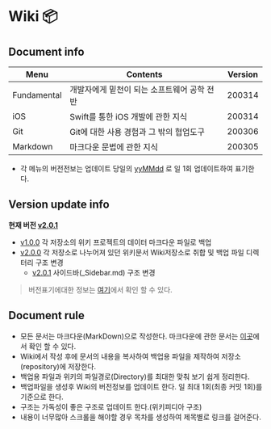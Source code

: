 # Wiki 📦

## Document info
Menu|Contents|Version|
|---|---|---|
Fundamental|개발자에게 밑천이 되는 소프트웨어 공학 전반|200314|
iOS|Swift를 통한 iOS 개발에 관한 지식|200314|
Git|Git에 대한 사용 경험과 그 밖의 협업도구|200306|
Markdown|마크다운 문법에 관한 지식|200305|

* 각 메뉴의 버전전보는 업데이트 당일의 [yyMMdd](DateFormet) 로 일 1회 업데이트하여 표기한다.
## Version update info
**현재 버전 [v2.0.1](wiki#wiki-)**
* [v1.0.0](https://github.com/devyhan93/Wiki/commit/4264375cf6e21bcf44e51cfc9692c00055f666c0) 각 저장소의 위키 프로젝트의 데이터 마크다운 파일로 백업
* [v2.0.0](https://github.com/devyhan93/Wiki/commit/24f57b60c66d3907e327614c42c5fdc6122dd0ba) 각 저장소로 나누어져 있던 위키문서 Wiki저장소로 취합 및 백업 파일 디렉터리 구조 변경
    * [v2.0.1](https://github.com/devyhan93/Wiki/commit/3b615b12eeb791b039435acacbfb5eff8e23ff32) 사이드바(_Sidebar.md) 구조 변경
> 버전표기에대한 정보는 [여기](Version)에서 확인 할 수 있다.

## Document rule
* 모든 문서는 마크다운(MarkDown)으로 작성한다. 마크다운에 관한 문서는 [이곳](MarkDown)에서 확인 할 수 있다.
* Wiki에서 작성 후에 문서의 내용을 복사하여 백업용 파일을 제작하여 저장소(repository)에 저장한다.
* 백업용 파일과 위키의 파일경로(Directory)를 최대한 맞춰 보기 쉽게 정리한다.
* 백업파일을 생성후 Wiki의 버전정보를 업데이트 한다. 일 최대 1회(최종 커밋 1회)를 기준으로 한다.
* 구조는 가독성이 좋은 구조로 업데이트 한다.(위키피디아 구조)
* 내용이 너무많아 스크롤을 해야할 경우 목차를 생성하여 제목별로 링크를 걸어준다.
